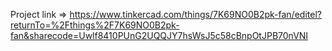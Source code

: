 Project link =>
https://www.tinkercad.com/things/7K69NO0B2pk-fan/editel?returnTo=%2Fthings%2F7K69NO0B2pk-fan&sharecode=Uwlf8410PUnG2UQQJY7hsWsJ5c58cBnpOtJPB70nVNI
